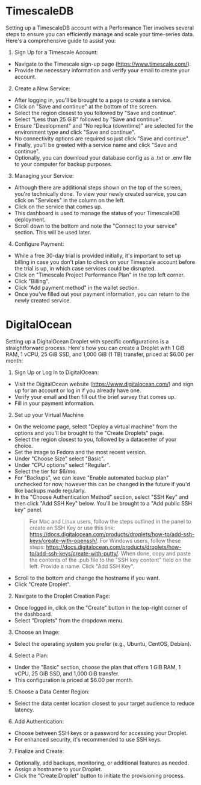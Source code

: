 # TimescaleDB
Setting up a TimescaleDB account with a Performance Tier involves several steps to ensure you can efficiently manage and scale your time-series data. Here's a comprehensive guide to assist you:
1. Sign Up for a Timescale Account:
 - Navigate to the Timescale sign-up page (https://www.timescale.com/).
 - Provide the necessary information and verify your email to create your account.
2. Create a New Service:
 - After logging in, you'll be brought to a page to create a service.
 - Click on "Save and continue" at the bottom of the screen.
 - Select the region closest to you followed by "Save and continue".
 - Select "Less than 25 GiB" followed by "Save and continue".
 - Ensure "Development" and "No replica (downtime)" are selected for the environment type and click "Save and continue".
 - No connectivity options are required so just click "Save and continue".
 - Finally, you'll be greeted with a service name and click "Save and continue".
 - Optionally, you can download your database config as a .txt or .env file to your computer for backup purposes.
3. Managing your Service:
 - Although there are additional steps shown on the top of the screen, you're technically done. To view your newly created service, you can click on "Services" in the column on the left.
 - Click on the service that comes up.
 - This dashboard is used to manage the status of your TimescaleDB deployment.
 - Scroll down to the bottom and note the "Connect to your service" section. This will be used later.
4. Configure Payment:
 - While a free 30-day trial is provided initially, it's important to set up billing in case you don't plan to check on your Timescale      account before the trial is up, in which case services could be disrupted.
 - Click on "Timescale Project Performance Plan" in the top left corner.
 - Click "Billing".
 - Click "Add payment method" in the wallet section.
 - Once you've filled out your payment information, you can return to the newly created service.
# DigitalOcean
Setting up a DigitalOcean Droplet with specific configurations is a straightforward process. Here's how you can create a Droplet with 1 GiB RAM, 1 vCPU, 25 GiB SSD, and 1,000 GiB (1 TB) transfer, priced at $6.00 per month:

1. Sign Up or Log In to DigitalOcean:
 - Visit the DigitalOcean website (https://www.digitalocean.com/) and sign up for an account or log in if you already have one.
 - Verify your email and then fill out the brief survey that comes up.
 - Fill in your payment information.
2. Set up your Virtual Machine
 - On the welcome page, select "Deploy a virtual machine" from the options and you'll be brought to the "Create Droplets" page.
 - Select the region closest to you, followed by a datacenter of your choice.
 - Set the image to Fedora and the most recent version.
 - Under "Choose Size" select "Basic".
 - Under "CPU options" select "Regular".
 - Select the tier for $6/mo.
 - For "Backups", we can leave "Enable automated backup plan" unchecked for now, however this can be changed in the future if you'd like    backups made regularly.
 - In the "Choose Authentication Method" section, select "SSH Key" and then click "Add SSH Key" below. You'll be brought to a "Add          public SSH key" panel.
   > For Mac and Linux users, follow the steps outlined in the panel to create an SSH Key or use this link:                                   https://docs.digitalocean.com/products/droplets/how-to/add-ssh-keys/create-with-openssh/. For Windows users, follow these steps: https://docs.digitalocean.com/products/droplets/how-to/add-ssh-keys/create-with-putty/.
   > When done, copy and paste the contents of the .pub file to the "SSH key content" field on the left.
   > Provide a name.
   > Click "Add SSH Key".
- Scroll to the bottom and change the hostname if you want.
- Click "Create Droplet".
2. Navigate to the Droplet Creation Page:
 - Once logged in, click on the "Create" button in the top-right corner of the dashboard.
 - Select "Droplets" from the dropdown menu.
3. Choose an Image:
 - Select the operating system you prefer (e.g., Ubuntu, CentOS, Debian).
4. Select a Plan:
 - Under the "Basic" section, choose the plan that offers 1 GiB RAM, 1 vCPU, 25 GiB SSD, and 1,000 GiB transfer.
 - This configuration is priced at $6.00 per month.
5. Choose a Data Center Region:
 - Select the data center location closest to your target audience to reduce latency.
6. Add Authentication:
 - Choose between SSH keys or a password for accessing your Droplet.
 - For enhanced security, it's recommended to use SSH keys.
7. Finalize and Create:
 - Optionally, add backups, monitoring, or additional features as needed.
 - Assign a hostname to your Droplet.
 - Click the "Create Droplet" button to initiate the provisioning process.
